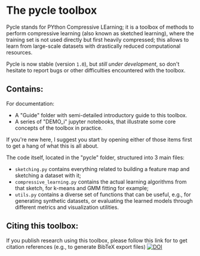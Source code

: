 # The pycle toolbox
Pycle stands for PYthon Compressive LEarning; it is a toolbox of methods to perform compressive learning (also known as sketched learning), where the training set is not used directly but first heavily compressed; this allows to learn from large-scale datasets with drastically reduced computational resources.

Pycle is now stable (version `1.0`), but *still under development*, so don't hesitate to report bugs or other difficulties encountered with the toolbox.


## Contains:
For documentation:
* A "Guide" folder with semi-detailed introductory guide to this toolbox.
* A series of "DEMO_i" jupyter notebooks, that illustrate some core concepts of the toolbox in practice.

If you're new here, I suggest you start by opening either of those items first to get a hang of what this is all about.


The code itself, located in the "pycle" folder, structured into 3 main files:
* `sketching.py` contains everything related to building a feature map and sketching a dataset with it;
* `compressive_learning.py` contains the actual learning algorithms from that sketch, for k-means and GMM fitting for example;
* `utils.py` contains a diverse set of functions that can be useful, e.g., for generating synthetic datasets, or evaluating the learned models through different metrics and visualization utilities.

## Citing this toolbox:
If you publish research using this toolbox, please follow this link for to get citation references (e.g., to generate BibTeX export files)
[![DOI](https://zenodo.org/badge/DOI/10.5281/zenodo.3855114.svg)](https://doi.org/10.5281/zenodo.3855114)

